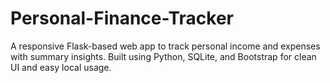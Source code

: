 # Personal-Finance-Tracker
A responsive Flask-based web app to track personal income and expenses with summary insights. Built using Python, SQLite, and Bootstrap for clean UI and easy local usage.
